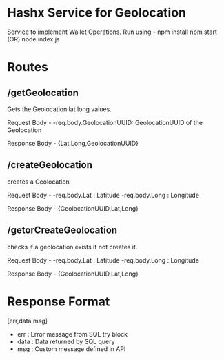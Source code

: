 ﻿
# Hashx Service for Geolocation

Service to implement Wallet Operations.
Run using - npm install npm start (OR) node index.js

# Routes

## /getGeolocation	

Gets the Geolocation lat long values.

Request Body -
-req.body.GeolocationUUID: GeolocationUUID of the Geolocation

Response Body -
{Lat,Long,GeolocationUUID}
## /createGeolocation	

creates a Geolocation

Request Body -
-req.body.Lat : Latitude
-req.body.Long : Longitude

   
Response Body -
{GeolocationUUID,Lat,Long}

## /getorCreateGeolocation	

checks if a geolocation exists if not creates it.

Request Body -
-req.body.Lat : Latitude
-req.body.Long : Longitude
   
Response Body -
{GeolocationUUID,Lat,Long}


# Response Format

[err,data,msg]

-   err : Error message from SQL try block
-   data : Data returned by SQL query
-   msg : Custom message defined in API



